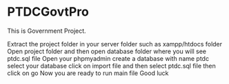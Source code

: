# PTDCGovtPro

This is Government Project.

Extract the project folder in your server folder such as xampp/htdocs folder
Open project folder and then open database folder where you will see ptdc.sql file
Open your phpmyadmin create a database with name ptdc 
select your database
click on import file and then select ptdc.sql file then click on go
Now you are ready to run main file
Good luck
            
